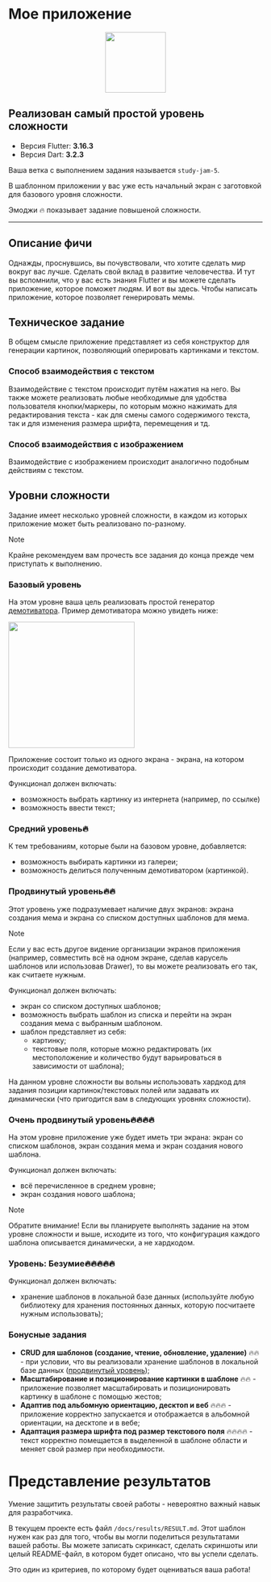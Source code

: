 # Мое приложение

<p align="center">
<img src="https://babylabpro.ru/img/surf/1.jpg" height="120" />
</p>

## Реализован самый простой уровень сложности

- Версия Flutter: **3.16.3**
- Версия Dart: **3.2.3**

Ваша ветка с выполнением задания называется `study-jam-5`.

В шаблонном приложении у вас уже есть начальный экран с заготовкой для базового уровня сложности.

Эмоджи 🔥 показывает задание повышеной сложности.

---

## Описание фичи

Однажды, проснувшись, вы почувствовали, что хотите сделать мир вокруг вас лучше. Сделать свой вклад в развитие человечества. И тут вы вспомнили, что у вас есть знания Flutter и вы можете сделать приложение, которое поможет людям. И вот вы здесь. Чтобы написать приложение, которое позволяет генерировать мемы. 

## Техническое задание

В общем смысле приложение представляет из себя конструктор для генерации картинок, позволяющий оперировать картинками и текстом. 

### Способ взаимодействия с текстом

Взаимодействие с текстом происходит путём нажатия на него. Вы также можете реализовать любые необходимые для удобства пользователя кнопки/маркеры, по которым можно нажимать для редактирования текста - как для смены самого содержимого текста, так и для изменения размера шрифта, перемещения и тд.

### Способ взаимодействия с изображением

Взаимодействие с изображением происходит аналогично подобным действиям с текстом. 

## Уровни сложности

Задание имеет несколько уровней сложности, в каждом из которых приложение может быть реализовано по-разному.

> [!NOTE]
> Крайне рекомендуем вам прочесть все задания до конца прежде чем приступать к выполнению.


### **Базовый уровень**

На этом уровне ваша цель реализовать простой генератор [демотиватора](https://ru.wikipedia.org/wiki/%D0%94%D0%B5%D0%BC%D0%BE%D1%82%D0%B8%D0%B2%D0%B0%D1%82%D0%BE%D1%80). Пример демотиватора можно увидеть ниже:

<img src="docs/images/demotivator_example.png" width="250">

Приложение состоит только из одного экрана - экрана, на котором происходит создание демотиватора.

Функционал должен включать:
- возможность выбрать картинку из интернета (например, по ссылке)
- возможность ввести текст;

### **Средний уровень**🔥

К тем требованиям, которые были на базовом уровне, добавляется:
- возможность выбирать картинки из галереи;
- возможность делиться полученным демотиватором (картинкой).

### **Продвинутый уровень**🔥🔥

Этот уровень уже подразумевает наличие двух экранов: экрана создания мема и экрана со списком доступных шаблонов для мема. 

> [!NOTE]
> Если у вас есть другое видение организации экранов приложения (например, совместить всё на одном экране, сделав карусель шаблонов или использовав Drawer), то вы можете реализовать его так, как считаете нужным.

Функционал должен включать:
- экран со списком доступных шаблонов;
- возможность выбрать шаблон из списка и перейти на экран создания мема с выбранным шаблоном.
- шаблон представляет из себя:
  - картинку;
  - текстовые поля, которые можно редактировать (их местоположение и количество будут варьироваться в зависимости от шаблона);

На данном уровне сложности вы вольны использовать хардкод для задания позиции картинок/текстовых полей или задавать их динамически (что пригодится вам в следующих уровнях сложности).

### **Очень продвинутый уровень**🔥🔥🔥🔥

На этом уровне приложение уже будет иметь три экрана: экран со списком шаблонов, экран создания мема и экран создания нового шаблона. 

Функционал должен включать:
- всё перечисленное в среднем уровне;
- экран создания нового шаблона;

> [!NOTE]
> Обратите внимание!
> Если вы планируете выполнять задание на этом уровне сложности и выше, исходите из того, что конфигурация каждого шаблона описывается динамически, а не хардкодом.


### **Уровень: Безумие**🔥🔥🔥🔥🔥

Функционал должен включать:
- хранение шаблонов в локальной базе данных (используйте любую библиотеку для хранения постоянных данных, которую посчитаете нужным использовать);

### Бонусные задания

 - **CRUD для шаблонов (создание, чтение, обновление, удаление)** 🔥🔥 - при условии, что вы реализовали хранение шаблонов в локальной базе данных ([продвинутый уровень](#продвинутый-уровень🔥🔥🔥));
 - **Масштабирование и позиционирование картинки в шаблоне** 🔥🔥 - приложение позволяет масштабировать и позиционировать картинку в шаблоне с помощью жестов;
 - **Адаптив под альбомную ориентацию, десктоп и веб** 🔥🔥🔥 - приложение корректно запускается и отображается в альбомной ориентации, на десктопе и в вебе;
 - **Адаптация размера шрифта под размер текстового поля** 🔥🔥🔥🔥 - текст корректно помещается в выделенной в шаблоне области и меняет свой размер при необходимости.


# Представление результатов

Умение защитить результаты своей работы - невероятно важный навык для разработчика.

В текущем проекте есть файл `/docs/results/RESULT.md`. Этот шаблон нужен как раз для того, чтобы вы могли поделиться результатами вашей работы. Вы можете записать скринкаст, сделать скриншоты или целый README-файл, в котором будет описано, что вы успели сделать.

Это один из критериев, по которому будет оцениваться ваша работа!
